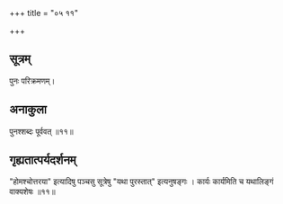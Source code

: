 +++
title = "०५ ११"

+++
## सूत्रम्
पुनः परिक्रमणम्।

## अनाकुला
पुनश्शब्दः पूर्ववत् ॥११॥

## गृह्यतात्पर्यदर्शनम्
"होमश्चोत्तरया" इत्यादिषु पञ्चसु सूत्रेषु "यथा पुरस्तात्" इत्यनुषङ्गः ।
कार्यः कार्यमिति च यथालिङ्गं वाक्यशेषः ॥११॥

